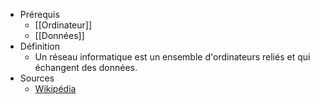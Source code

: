 - Prérequis
	- [[Ordinateur]]
	- [[Données]]
- Définition
	-	Un réseau informatique est un ensemble d'ordinateurs reliés et qui échangent des données.
- Sources
	- [Wikipédia](https://fr.wikipedia.org/wiki/R%C3%A9seau_informatique)
